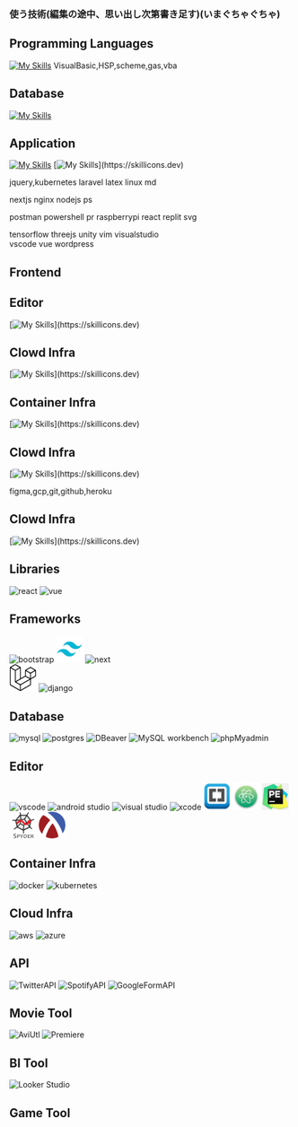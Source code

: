 ### 使う技術(編集の途中、思い出し次第書き足す)(いまぐちゃぐちゃ)

<!-- ステータス -->
<!--
<p align="left"> 
  <img alt="Top Langs" height="150px" src="https://github-readme-stats.vercel.app/api/top-langs/?username=Senki-dayo&layout=compact&show_icons=true" />
  <img alt="github stats" height="150px" src="https://github-readme-stats.vercel.app/api?username=Senki-dayo&show_icons=ture" />
</p>
-->

<!-- トロフィー -->
<!--
[![trophy](https://github-profile-trophy.vercel.app/?username=Senki-dayo&column=7
)](https://github.com/ryo-ma/github-profile-trophy)
[![](https://raw.githubusercontent.com/Senki-dayo/Senki-dayo/main/profile-summary-card-output/github/0-profile-details.svg)](https://github.com/vn7n24fzkq/github-profile-summary-cards)
[![](https://raw.githubusercontent.com/Senki-dayo/Senki-dayo/main/profile-summary-card-output/github/1-repos-per-language.svg)](https://github.com/vn7n24fzkq/github-profile-summary-cards) [![](https://raw.githubusercontent.com/Senki-dayo/Senki-dayo/main/profile-summary-card-output/github/2-most-commit-language.svg)](https://github.com/vn7n24fzkq/github-profile-summary-cards)
[![](https://raw.githubusercontent.com/Senki-dayo/Senki-dayo/main/profile-summary-card-output/github/3-stats.svg)](https://github.com/vn7n24fzkq/github-profile-summary-cards) [![](https://raw.githubusercontent.com/Senki-dayo/Senki-dayo/main/profile-summary-card-output/github/4-productive-time.svg)](https://github.com/vn7n24fzkq/github-profile-summary-cards)
-->

## Programming Languages
[![My Skills](https://skillicons.dev/icons?i=c,cpp,cs,py,php,kotlin,swift,html,css,js,ts,go,wasm)](https://skillicons.dev)
VisualBasic,HSP,scheme,gas,vba

## Database
[![My Skills](https://skillicons.dev/icons?i=mysql,postgres)](https://skillicons.dev)

## Application
[![My Skills](https://skillicons.dev/icons?i=bootstrap,tailwind)](https://skillicons.dev)
[![My Skills](https://skillicons.dev/icons?i=django,)](https://skillicons.dev)



<!-- ## Programming Languages
<div>
<img height="48" src="https://img.icons8.com/fluency/512/c-programming.png" alt="c">  
<img height="48" src="https://img.icons8.com/color/512/c-plus-plus-logo.png" alt="c++">
<img height="48" src="https://img.icons8.com/color/512/c-sharp-logo.png" alt="c#">
<img height="48" src="https://img.icons8.com/color/512/python.png" alt="python">
<img height="48" src="https://img.icons8.com/color/512/php.png" alt="php">
<img src="https://img.icons8.com/color/48/null/kotlin.png" alt="kotlin">
<img height="48" src="https://img.icons8.com/color/512/swift.png" alt="swift">
<img height="48" src="https://img.icons8.com/color/512/html-5--v2.png" alt="html">
<img height="48" src="https://img.icons8.com/fluency/512/css3.png" alt="css">
<img height="48" src="https://img.icons8.com/color/512/javascript.png" alt="javascript">
<img height="48" src="https://img.icons8.com/color/512/typescript.png" alt="typescript">
<img height="48" src="https://github.com/Senki-dayo/Senki-dayo/blob/main/logos/VisualBasic.png" alt="Visualbasic">
<img height="48" src="https://github.com/Senki-dayo/Senki-dayo/blob/main/logos/HSP.jpeg" alt="hsp">
<img height="48" src="https://github.com/Senki-dayo/Senki-dayo/blob/main/logos/Scheme.png" alt="scheme">
<img height="48" src="https://github.com/Senki-dayo/Senki-dayo/blob/main/logos/GoogleAppScripts.svg" alt="gas">
<img height="48" src="https://github.com/Senki-dayo/Senki-dayo/blob/main/logos/VBA.svg" alt="vba">
<img height="48" weight="48" alt="Assembly"/>
<img height="48" weight="48" alt="Go"/>
</div> -->





jquery,kubernetes
laravel
latex
linux
md

nextjs
nginx
nodejs
ps

postman
powershell
pr
raspberrypi	
react
replit
svg

tensorflow
threejs
unity
vim
visualstudio	
vscode
vue
wordpress

## Frontend


## Editor
[![My Skills](https://skillicons.dev/icons?i=androidstudio,atom,emacs,)](https://skillicons.dev)

## Clowd Infra
[![My Skills](https://skillicons.dev/icons?i=aws,azure,)](https://skillicons.dev)

## Container Infra
[![My Skills](https://skillicons.dev/icons?i=docker,)](https://skillicons.dev)


## Clowd Infra
[![My Skills](https://skillicons.dev/icons?i=discord,)](https://skillicons.dev)

figma,gcp,git,github,heroku

## Clowd Infra
[![My Skills](https://skillicons.dev/icons?i=discord,)](https://skillicons.dev)



## Libraries
<div>

<img src="https://img.icons8.com/color/48/null/react-native.png" alt="react"/>
<img src="https://img.icons8.com/color/48/null/vue-js.png" alt="vue"/>
</div>

## Frameworks
<div>
<img src="https://img.icons8.com/color/48/null/bootstrap.png" alt="bootstrap">
<img height="48" src="https://github.com/Senki-dayo/Senki-dayo/blob/main/logos/Tailwind.png"　alt="tailwind">
<img height="48" width="48" alt="next">
</div>
<div>
<img height="48" src="https://github.com/Senki-dayo/Senki-dayo/blob/main/logos/Laravel.svg" alt="laravel">
<img src="https://img.icons8.com/color/48/null/django.png" alt="django">
</div>
  
## Database <!-- DONE -->
<div>
<img src="https://img.icons8.com/color/48/null/mysql-logo.png" alt="mysql">
<img src="" alt="postgres">
<img src="" alt="DBeaver">
<img src="" alt="MySQL workbench">
<img src="" alt="phpMyadmin">
</div>
  
## Editor
<div>
<img height="48"　src="https://img.icons8.com/color/48/null/visual-studio-code-2019.png" alt="vscode"/>
<img height="48" src="https://img.icons8.com/color/48/null/android-studio--v3.png" alt="android studio"/>
<img height="48" src="https://img.icons8.com/color/48/null/visual-studio--v2.png" alt="visual studio"/>
<img height="48" src="https://img.icons8.com/color/48/null/xcode.png" alt="xcode"/>
<img height="48" src="https://github.com/Senki-dayo/Senki-dayo/blob/main/logos/Brackets.png"　alt="bracket">
<img height="48" src="https://github.com/Senki-dayo/Senki-dayo/blob/main/logos/Atom.png"　alt="atom">
<img height="48" src="https://github.com/Senki-dayo/Senki-dayo/blob/main/logos/PyCharmEducation.png"　alt="PyCharm">
<img height="48" src="https://github.com/Senki-dayo/Senki-dayo/blob/main/logos/Spyder.png"　alt="spyder">
<img height="48" src="https://github.com/Senki-dayo/Senki-dayo/blob/main/logos/Racket.png"　alt="Dr.Racket">
</div>

## Container Infra
<div>
<img src="https://img.icons8.com/color/48/null/docker.png" alt="docker">
<img src="https://img.icons8.com/color/48/null/kubernetes.png" alt="kubernetes">
</div>

## Cloud Infra
<div>
<img src="https://img.icons8.com/color/48/null/amazon-web-services.png" alt="aws">
<img src="https://img.icons8.com/fluency/48/null/azure-1.png" alt="azure">
</div>

## API
<div> <!-- DONE -->
<img height="50" src="https://img.icons8.com/color/512/twitter-squared.png" alt="TwitterAPI">
<img height="50" src="https://img.icons8.com/color/512/spotify.png" alt="SpotifyAPI">
<img src="https://img.icons8.com/color/48/null/google-forms-new-logo-1.png" alt="GoogleFormAPI">
</div>

## Movie Tool
<div>
<img alt="AviUtl">
<img alt="Premiere">
</div>

## BI Tool
<div>
<img alt="Looker Studio">
</div>

## Game Tool


<!--
## 雑に
<div>
<img alt="Unity">
<img alt="OpenMP">
<img alt="Yacc">
<img alt="Lex">
<img alt="Lex">
<img alt="createML">
<img alt="matplotlib">
<img alt="pillow">
<img alt="pandas">
<img alt="keras">
<img alt="tensorflow">
</div>
-->



